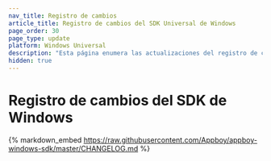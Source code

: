 ```yaml
---
nav_title: Registro de cambios
article_title: Registro de cambios del SDK Universal de Windows
page_order: 30
page_type: update
platform: Windows Universal
description: "Esta página enumera las actualizaciones del registro de cambios del SDK Universal de Windows de Braze."
hidden: true
---
```


# Registro de cambios del SDK de Windows

{% markdown_embed https://raw.githubusercontent.com/Appboy/appboy-windows-sdk/master/CHANGELOG.md %}
